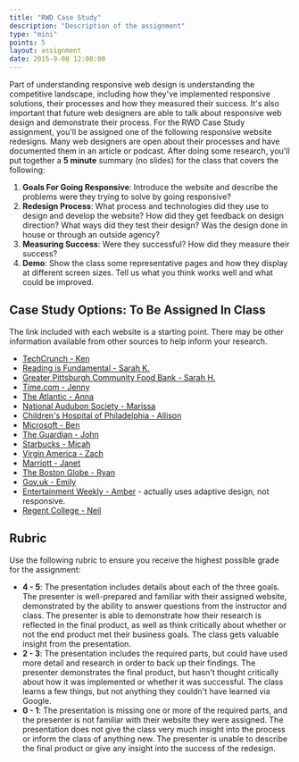 ```yaml
---
title: "RWD Case Study"
description: "Description of the assignment"
type: "mini"
points: 5
layout: assignment
date: 2015-9-08 12:00:00
---
```


Part of understanding responsive web design is understanding the competitive landscape, including how they've implemented responsive solutions, their processes and how they measured their success. It's also important that future web designers are able to talk about responsive web design and demonstrate their process. For the RWD Case Study assignment, you'll be assigned one of the following responsive website redesigns.  Many web designers are open about their processes and have documented them in an article or podcast.  After doing some research, you'll put together a **5 minute** summary (no slides) for the class that covers the following:

1.  **Goals For Going Responsive**:  Introduce the website and describe the problems were they trying to solve by going responsive?  
2.  **Redesign Process**: What process and technologies did they use to design and develop the website?  How did they get feedback on design direction?  What ways did they test their design?  Was the design done in house or through an outside agency?
3.  **Measuring Success**:  Were they successful?  How did they measure their success?  
4.  **Demo**:  Show the class some representative pages and how they display at different screen sizes.  Tell us what you think works well and what could be improved.

## Case Study Options: To Be Assigned In Class

The link included with each website is a starting point.  There may be other information available from other sources to help inform your research.

* [TechCrunch - Ken](http://danielmall.com/articles/techcrunch-responsive-redesign/)
* [Reading is Fundamental - Sarah K.](http://danielmall.com/articles/rif-element-collages/)
* [Greater Pittsburgh Community Food Bank - Sarah H.](http://bradfrost.com/blog/post/greater-pittsburgh-community-food-bank-open-redesign/)
* [Time.com - Jenny](http://appendto.com/work/time-com-responsive-redesign/)
* [The Atlantic - Anna](http://responsivewebdesign.com/podcast/the-atlantic.html)
* [National Audubon Society - Marissa](http://muledesign.com/2015/02/birds)
* [Children's Hospital of Philadelphia - Allison](http://responsivewebdesign.com/podcast/chop.html)
* [Microsoft - Ben](http://paravelinc.com/work/microsoft/)
* [The Guardian - John](http://www.creativebloq.com/netmag/guardian-redesign-71412518)
* [Starbucks - Micah](http://responsivewebdesign.com/podcast/starbucks.html)
* [Virgin America - Zach](http://www.wired.com/2014/06/the-super-slick-ux-of-virgin-americas-new-booking-site/)
* [Marriott - Janet](http://responsivewebdesign.com/podcast/marriott.html)
* [The Boston Globe - Ryan](http://readwrite.com/2011/12/25/redux_how_the_boston_globe_pulled_off_html5_responsive_d)
* [Gov.uk - Emily](https://gds.blog.gov.uk/2012/11/02/designing-for-different-devices/)
* [Entertainment Weekly - Amber](http://bradfrost.com/blog/post/entertainment-weekly/) - actually uses adaptive design, not responsive.
* [Regent College - Neil](http://domain7.com/work/regent-college)

## Rubric

Use the following rubric to ensure you receive the highest possible grade for the assignment:

* **4 - 5**: The presentation includes details about each of the three goals.  The presenter is well-prepared and familiar with their assigned website, demonstrated by the ability to answer questions from the instructor and class.  The presenter is able to demonstrate how their research is reflected in the final product, as well as think critically about whether or not the end product met their business goals.  The class gets valuable insight from the presentation.
* **2 - 3**: The presentation includes the required parts, but could have used more detail and research in order to back up their findings.  The presenter demonstrates the final product, but hasn't thought critically about how it was implemented or whether it was successful.  The class learns a few things, but not anything they couldn't have learned via Google.
* **0 - 1**: The presentation is missing one or more of the required parts, and the presenter is not familiar with their website they were assigned.  The presentation does not give the class very much insight into the process or inform the class of anything new.  The presenter is unable to describe the final product or give any insight into the success of the redesign.
